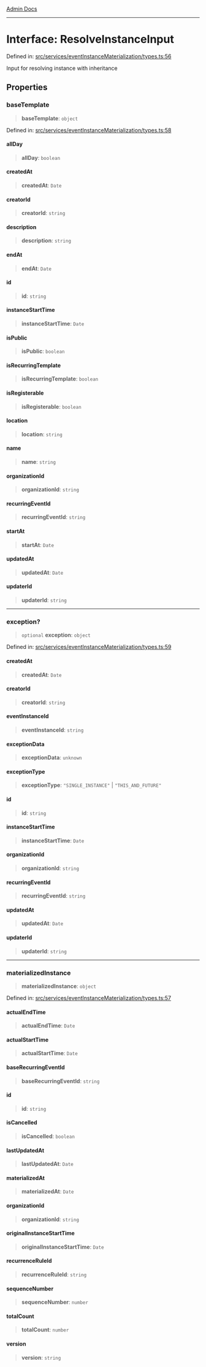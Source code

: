 [Admin Docs](/)

***

# Interface: ResolveInstanceInput

Defined in: [src/services/eventInstanceMaterialization/types.ts:56](https://github.com/gautam-divyanshu/talawa-api/blob/22f85ff86fcf5f38b53dcdb9fe90ab33ea32d944/src/services/eventInstanceMaterialization/types.ts#L56)

Input for resolving instance with inheritance

## Properties

### baseTemplate

> **baseTemplate**: `object`

Defined in: [src/services/eventInstanceMaterialization/types.ts:58](https://github.com/gautam-divyanshu/talawa-api/blob/22f85ff86fcf5f38b53dcdb9fe90ab33ea32d944/src/services/eventInstanceMaterialization/types.ts#L58)

#### allDay

> **allDay**: `boolean`

#### createdAt

> **createdAt**: `Date`

#### creatorId

> **creatorId**: `string`

#### description

> **description**: `string`

#### endAt

> **endAt**: `Date`

#### id

> **id**: `string`

#### instanceStartTime

> **instanceStartTime**: `Date`

#### isPublic

> **isPublic**: `boolean`

#### isRecurringTemplate

> **isRecurringTemplate**: `boolean`

#### isRegisterable

> **isRegisterable**: `boolean`

#### location

> **location**: `string`

#### name

> **name**: `string`

#### organizationId

> **organizationId**: `string`

#### recurringEventId

> **recurringEventId**: `string`

#### startAt

> **startAt**: `Date`

#### updatedAt

> **updatedAt**: `Date`

#### updaterId

> **updaterId**: `string`

***

### exception?

> `optional` **exception**: `object`

Defined in: [src/services/eventInstanceMaterialization/types.ts:59](https://github.com/gautam-divyanshu/talawa-api/blob/22f85ff86fcf5f38b53dcdb9fe90ab33ea32d944/src/services/eventInstanceMaterialization/types.ts#L59)

#### createdAt

> **createdAt**: `Date`

#### creatorId

> **creatorId**: `string`

#### eventInstanceId

> **eventInstanceId**: `string`

#### exceptionData

> **exceptionData**: `unknown`

#### exceptionType

> **exceptionType**: `"SINGLE_INSTANCE"` \| `"THIS_AND_FUTURE"`

#### id

> **id**: `string`

#### instanceStartTime

> **instanceStartTime**: `Date`

#### organizationId

> **organizationId**: `string`

#### recurringEventId

> **recurringEventId**: `string`

#### updatedAt

> **updatedAt**: `Date`

#### updaterId

> **updaterId**: `string`

***

### materializedInstance

> **materializedInstance**: `object`

Defined in: [src/services/eventInstanceMaterialization/types.ts:57](https://github.com/gautam-divyanshu/talawa-api/blob/22f85ff86fcf5f38b53dcdb9fe90ab33ea32d944/src/services/eventInstanceMaterialization/types.ts#L57)

#### actualEndTime

> **actualEndTime**: `Date`

#### actualStartTime

> **actualStartTime**: `Date`

#### baseRecurringEventId

> **baseRecurringEventId**: `string`

#### id

> **id**: `string`

#### isCancelled

> **isCancelled**: `boolean`

#### lastUpdatedAt

> **lastUpdatedAt**: `Date`

#### materializedAt

> **materializedAt**: `Date`

#### organizationId

> **organizationId**: `string`

#### originalInstanceStartTime

> **originalInstanceStartTime**: `Date`

#### recurrenceRuleId

> **recurrenceRuleId**: `string`

#### sequenceNumber

> **sequenceNumber**: `number`

#### totalCount

> **totalCount**: `number`

#### version

> **version**: `string`
